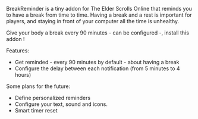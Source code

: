 BreakReminder is a tiny addon for The Elder Scrolls Online that reminds you to have a break from time to time.
Having a break and a rest is important for players, and staying in front of your computer all the time is unhealthy.

Give your body a break every 90 minutes - can be configured -, install this addon !


Features:
- Get reminded - every 90 minutes by default - about having a break
- Configure the delay between each notification (from 5 minutes to 4 hours)

Some plans for the future:
- Define personalized reminders
- Configure your text, sound and icons.
- Smart timer reset
